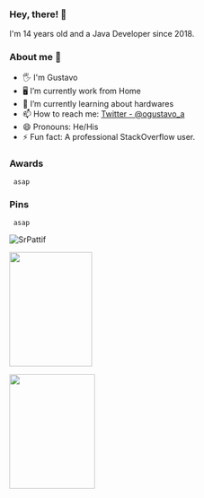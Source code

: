 ### Hey, there! 👋
<p>I'm 14 years old and a Java Developer since 2018.</p>

### About me 🐬

- 🖐️ I'm Gustavo
- 🖥️ I’m currently work from Home
- 🌱 I’m currently learning about hardwares
- 📫 How to reach me: [Twitter - @ogustavo_a](https://twitter.com/ogustavo_a)
- 😄 Pronouns: He/His
- ⚡ Fun fact: A professional StackOverflow user.

### Awards
     asap

### Pins
     asap

<p>
<img src="https://github-readme-streak-stats.herokuapp.com/?user=SrPattif&theme=blueberry" alt="SrPattif"/>
</p>

<p>
<img src="https://github-readme-stats.vercel.app/api?username=SrPattif&count_private=true&show_icons=true&theme=blueberry" width=54% height="204px"/>
</p>

<p>
<img src="https://github-readme-stats.vercel.app/api/wakatime?username=SrPattif&theme=blueberry" width=55% height="204px"/>
</p>
